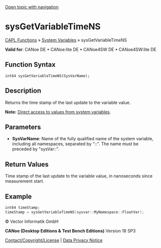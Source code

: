 [Open topic with navigation](../../../../../CANoeDEFamily.htm#Topics/CAPLFunctions/SystemVariables/Functions/CAPLfunctionSysGetVariableTimeNS.md)

# sysGetVariableTimeNS

[CAPL Functions](../../CAPLfunctions.md) » [System Variables](../CAPLfunctionsSystemVariablesOverview.md) » sysGetVariableTimeNS

**Valid for**: CANoe DE • CANoe:lite DE • CANoe4SW DE • CANoe4SW:lite DE

## Function Syntax

```
int64 sysGetVariableTimeNS(SysVarName);
```

## Description

Returns the time stamp of the last update to the variable value.

**Note:** [Direct access to values from system variables](../../../Shared/CAPL/SignalOrientedProgramming/SOPAccessSystemVariable.md).

## Parameters

- **SysVarName**: Name of the fully qualified name of the system variable, including all namespaces, separated by "::". The name must be preceded by "sysVar::".

## Return Values

Time stamp of the last update to the variable value, in nanoseconds since measurement start.

## Example

```c
int64 timeStamp;
timeStamp = sysGetVariableTimeNS(sysvar::MyNamespace::FloatVar);
```

© Vector Informatik GmbH

**CANoe (Desktop Editions & Test Bench Editions)** Version 18 SP3

[Contact/Copyright/License](../../../Shared/ContactCopyrightLicense.md) | [Data Privacy Notice](https://www.vector.com/int/en/company/get-info/privacy-policy/)
